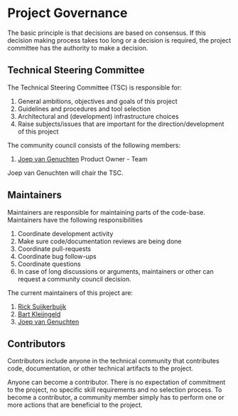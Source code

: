 <!--
SPDX-FileCopyrightText: 2022 Alliander N.V.

SPDX-License-Identifier: Apache-2.0
-->

# Project Governance

The basic principle is that decisions are based on consensus. If this decision making process takes too long or a decision is required, the project committee has the authority to make a decision.

## Technical Steering Committee

The Technical Steering Committee (TSC) is responsible for:

1. General ambitions, objectives and goals of this project
1. Guidelines and procedures and tool selection
1. Architectural and (development) infrastructure choices
1. Raise subjects/issues that are important for the direction/development of this project

The community council consists of the following members:
1. [Joep van Genuchten](https://github.com/JoepvanGenuchten) Product Owner - Team 

Joep van Genuchten will chair the TSC.

## Maintainers

Maintainers are responsible for maintaining parts of the code-base. Maintainers have the following responsibilities

1. Coordinate development activity
1. Make sure code/documentation reviews are being done
1. Coordinate pull-requests
1. Coordinate bug follow-ups
1. Coordinate questions
1. In case of long discussions or arguments, maintainers or other can request a community council decision.

The current maintainers of this project are:
 1. [Rick Suijkerbuijk](https://github.com/BlowMaWhistle) 
 1. [Bart Kleijngeld](https://github.com/bartkl)
 1. [Joep van Genuchten](https://github.com/JoepvanGenuchten)


 ## Contributors

Contributors include anyone in the technical community that contributes code, documentation, or other technical artifacts to the project.

Anyone can become a contributor. There is no expectation of commitment to the project, no specific skill requirements and no selection process. To become a contributor, a community member simply has to perform one or more actions that are beneficial to the project.
